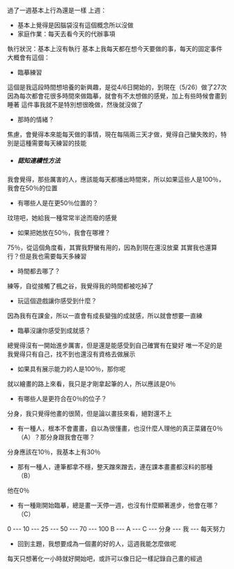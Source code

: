 過了一週基本上行為還是一樣
上週：
- 基本上覺得是因腦袋沒有這個概念所以沒做
- 家庭作業：每天去看今天的代辦事項

執行狀況：基本上沒有執行
基本上我每天都在想今天要做的事，每天的固定事件大概會有這個：
- 臨摹練習

這個是我這段時間想培養的新興趣，是從4/6日開始的，到現在（5/26）做了27次
因為每次都會花很多時間來做臨摹，就會有不太想做的感覺，加上有些時候會畫到睡著
這件事我就不是特別想很晚做，然後就沒做了
- 那時的情緒？

焦慮，會覺得本來能每天做的事情，現在每隔兩三天才做，覺得自己蠻失敗的，特別是這種需要每天練習的技能

- ##### 認知連續性方法

我會覺得，那些厲害的人，應該能每天都播出時間來，所以如果這些人是100％，我會在50％的位置
- 有哪些人是在更50％位置的？

玟瑄吧，她給我一種常常半途而廢的感覺
- 如果把她放在50％，我會在哪裡？

75％，從這個角度看，其實我野蠻有用的，因為到現在還沒放棄
其實我也還算行？但是我也需要每天多練習

- 時間都去哪了？

練等，自從接觸了楓之谷，我覺得我的時間都被吃掉了
- 玩這個遊戲讓你感受到什麼？

因為我有在課金，所以一直會有成長變強的成就感，所以就會想要一直練
- 臨摹沒讓你感受到成就感？

總覺得沒有一開始進步厲害，但是還是能感受到自己確實有在變好
唯一不足的是我覺得只有自己，找不到也還沒有資格去做展示
- 如果具有展示能力的人是100％，那你呢

就以繪畫的路上來看，我只是才剛拿起筆的人，所以應該是0％
- 有哪些人是更符合在0％的位子？

分身，我只覺得他畫的很鬧，但是論以畫技來看，絕對還不上

- 有一種人，根本不會畫畫，自以為很懂畫，也沒什麼人理他的真正菜雞在0％（A）？那分身跟我會在哪？ 

分身應該在10％，我基本上有30％
- 那有一種人，連筆都拿不穩，整天蹭來蹭去，連在課本畫畫都沒料的那種 （B）

他在0％
- 有一種剛開始臨摹，總是畫一天停一週，也沒有什麼顯著進步，他會在哪？（C）

0 --- 10 --- 25 --- 50 --- 70 --- 100
B --- A --- C --- 分身 --- 我 --- 每天努力


- 回到主題，我想要成為一個畫的好的人，這週我能怎麼做呢

每天只想著化一小時就好開始吧，或許可以像日記一樣記錄自己畫的經過


